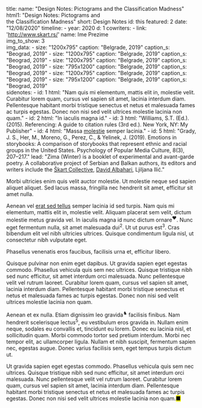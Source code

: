 title: 
    name: "Design Notes: Pictograms and the Classification Madness"
    html1: "Design Notes: Pictograms and<br>the Classification Madness"
    short: Design Notes
id: this
featured: 2
date: "12/08/2020"
timeline:
    - year: 2020
      d: 1
cowriters:
    - link: 'http://www.skart.rs/'
      name: Ime Prezime    
img_to_show: 3      
img_data:
    - size: "1200x795"
      caption: "Belgrade, 2019"
      caption_s: "Beograd, 2019"
    - size: "1200x795"
      caption: "Belgrade, 2019"
      caption_s: "Beograd, 2019"
    - size: "1200x795"
      caption: "Belgrade, 2019"
      caption_s: "Beograd, 2019"
    - size: "795x1200"
      caption: "Belgrade, 2019"
      caption_s: "Beograd, 2019"
    - size: "1200x795"
      caption: "Belgrade, 2019"
      caption_s: "Beograd, 2019"
    - size: "795x1200"
      caption: "Belgrade, 2019" 
      caption_s: "Beograd, 2019"  
sidenotes:
    - id: 1
      html: "Nam quis mi elementum, mattis elit in, molestie velit. Curabitur lorem quam, cursus vel sapien sit amet, lacinia interdum diam. Pellentesque habitant morbi tristique senectus et netus et malesuada fames ac turpis egestas. Donec non nisi sed velit ultrices molestie lacinia non quam."
    - id: 2
      html: "In iaculis magna id."
    - id: 3
      html: "Williams, S.T. (Ed.). (2015). Referencing: A guide to citation rules (3rd ed.). New York, NY: My Publisher"
    - id: 4
      html: "Massa <a href='#'>molestie</a> semper lacinia."
    - id: 5
      html: "Grady, J. S., Her, M., Moreno, G., Perez, C., & Yelinek, J. (2019). Emotions in storybooks: A comparison of storybooks that represent ethnic and racial groups in the United States. Psychology of Popular Media Culture, 8(3), 207–217."
lead: "<span class='italic-style'>Zima</span> (<span class='italic-style'>Winter</span>) is a booklet of experimental and avant-garde poetry. A collaborative project of Serbian and Balkan authors, its editors and writers include the <a href='http://www.skart.rs/' target='_blank'>Škart Collective</a>, <a href='https://www.davidalbahari.com/' target='_blank'>David Albahari</a>, Ljiljana Ilić."

Morbi ultricies enim quis velit auctor molestie. Ut molestie neque sed sapien aliquet aliquet. Sed lacus massa, fringilla nec hendrerit sit amet, efficitur sit amet nulla. 

Aenean vel <a href="#">erat sed tellus</a> semper lacinia id sed turpis. Nam quis mi elementum, mattis elit in, molestie velit. Aliquam placerat sem velit, dictum molestie metus gravida vel. In iaculis magna id nunc dictum ornare<sup id='s1'>❤</sup>. Nunc eget fermentum nulla, sit amet malesuada dui<sup id='s2'>2</sup>. Ut ut purus est<sup id='s3'>3</sup>. Cras bibendum elit vel nibh ultricies ultrices. Quisque condimentum ligula nisl, ut consectetur nibh vulputate eget.

Phasellus venenatis eros faucibus, facilisis urna et, efficitur libero. 

Quisque pulvinar non enim eget dapibus. Ut gravida sapien eget egestas commodo. Phasellus vehicula quis sem nec ultrices. Quisque tristique nibh sed nunc efficitur, sit amet interdum orci malesuada. Nunc pellentesque velit vel rutrum laoreet. Curabitur lorem quam, cursus vel sapien sit amet, lacinia interdum diam. Pellentesque habitant morbi tristique senectus et netus et malesuada fames ac turpis egestas. Donec non nisi sed velit ultrices molestie lacinia non quam.

Aenean et ex nulla. Etiam dignissim leo gravida<sup id='s4'>♞</sup> facilisis finibus. Nam hendrerit scelerisque lectus<sup id='s5'>5</sup>, eu vestibulum eros gravida in. Nullam enim neque, sodales eu convallis et, tincidunt eu lorem. Donec eu lacinia nisl, et sollicitudin quam. Morbi commodo tortor sed pretium interdum. Morbi nec tempor elit, ac ullamcorper ligula. Nullam et nibh suscipit, fermentum sapien nec, egestas augue. Donec varius facilisis sem, eget tempus turpis dictum ut. 

Ut gravida sapien eget egestas commodo. Phasellus vehicula quis sem nec ultrices. Quisque tristique nibh sed nunc efficitur, sit amet interdum orci malesuada. Nunc pellentesque velit vel rutrum laoreet. Curabitur lorem quam, cursus vel sapien sit amet, lacinia interdum diam. Pellentesque habitant morbi tristique senectus et netus et malesuada fames ac turpis egestas. Donec non nisi sed velit ultrices molestie lacinia non quam.<mark>&#9632;</mark>